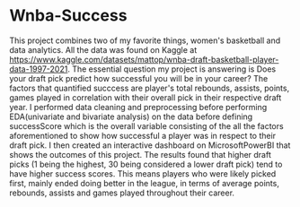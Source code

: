 # Wnba-Success
This project combines two of my favorite things, women's basketball and data analytics. 
All the data was found on Kaggle at https://www.kaggle.com/datasets/mattop/wnba-draft-basketball-player-data-1997-2021. 
The essential question my project is answering is Does your draft pick predict how successful you will be in your career?
The factors that quantified succcess are player's total rebounds, assists, points, games played in correlation with their overall pick in their respective draft year.
I performed data cleaning and preprocessing before performing EDA(univariate and bivariate analysis) on the data before defining successScore which is the overall variable consisting of the all the factors aforementioned to show how successful a player was in respect to their draft pick. 
I then created an interactive dashboard on MicrosoftPowerBI that shows the outcomes of this project. 
The results found that higher draft picks (1 being the highest, 30 being considered a lower draft pick) tend to have higher success scores. This means players who were likely picked first, mainly ended doing better in the league, in terms of average points, rebounds, assists and games played throughout their career. 

